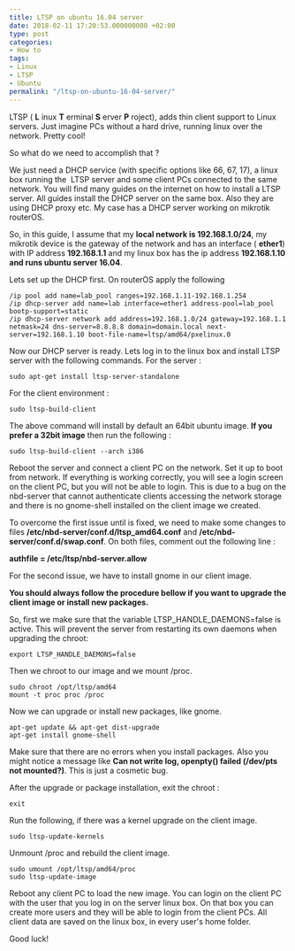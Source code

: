 ```yaml
---
title: LTSP on ubuntu 16.04 server
date: 2018-02-11 17:20:53.000000000 +02:00
type: post
categories:
- How to
tags:
- Linux
- LTSP
- Ubuntu
permalink: "/ltsp-on-ubuntu-16-04-server/"
---
```

LTSP ( **L** inux **T** erminal **S** erver **P** roject), adds thin client support to Linux servers. Just imagine PCs without a hard drive, running linux over the network. Pretty cool!

So what do we need to accomplish that ?

We just need a DHCP service (with specific options like 66, 67, 17), a linux box running the  LTSP server and some client PCs connected to the same network. You will find many guides on the internet on how to install a LTSP server. All guides install the DHCP server on the same box. Also they are using DHCP proxy etc. My case has a DHCP server working on mikrotik routerOS.

So, in this guide, I assume that my **local network is 192.168.1.0/24**, my mikrotik device is the gateway of the network and has an interface ( **ether1**) with IP address **192.168.1.1** and my linux box has the ip address **192.168.1.10 and runs ubuntu server 16.04**.

Lets set up the DHCP first. On routerOS apply the following

```
/ip pool add name=lab_pool ranges=192.168.1.11-192.168.1.254
/ip dhcp-server add name=lab interface=ether1 address-pool=lab_pool bootp-support=static
/ip dhcp-server network add address=192.168.1.0/24 gateway=192.168.1.1 netmask=24 dns-server=8.8.8.8 domain=domain.local next-server=192.168.1.10 boot-file-name=ltsp/amd64/pxelinux.0
```

Now our DHCP server is ready. Lets log in to the linux box and install LTSP server with the following commands. For the server :

```
sudo apt-get install ltsp-server-standalone
```

For the client environment :

```
sudo ltsp-build-client
```

The above command will install by default an 64bit ubuntu image. **If you prefer a 32bit image** then run the following :

```
sudo ltsp-build-client --arch i386
```

Reboot the server and connect a client PC on the network. Set it up to boot from network. If everything is working correctly, you will see a login screen on the client PC, but you will not be able to login. This is due to a bug on the nbd-server that cannot authenticate clients accessing the network storage and there is no gnome-shell installed on the client image we created.

To overcome the first issue until is fixed, we need to make some changes to files **/etc/nbd-server/conf.d/ltsp\_amd64.conf** and **/etc/nbd-server/conf.d/swap.conf**. On both files, comment out the following line :

**authfile = /etc/ltsp/nbd-server.allow**

For the second issue, we have to install gnome in our client image.

**You should always follow the procedure bellow if you want to upgrade the client image or install new packages.**

So, first we make sure that the variable LTSP\_HANDLE\_DAEMONS=false is active. This will prevent the server from restarting its own daemons when upgrading the chroot:

```
export LTSP_HANDLE_DAEMONS=false
```

Then we chroot to our image and we mount /proc.

```
sudo chroot /opt/ltsp/amd64
mount -t proc proc /proc
```

Now we can upgrade or install new packages, like gnome.

```
apt-get update && apt-get dist-upgrade
apt-get install gnome-shell
```

Make sure that there are no errors when you install packages. Also you might notice a message like **Can not write log, openpty() failed (/dev/pts not mounted?)**. This is just a cosmetic bug.

After the upgrade or package installation, exit the chroot :

```
exit
```

Run the following, if there was a kernel upgrade on the client image.

```
sudo ltsp-update-kernels

```

Unmount /proc and rebuild the client image.

```
sudo umount /opt/ltsp/amd64/proc
sudo ltsp-update-image
```

Reboot any client PC to load the new image. You can login on the client PC with the user that you log in on the server linux box. On that box you can create more users and they will be able to login from the client PCs. All client data are saved on the linux box, in every user's home folder.

Good luck!
